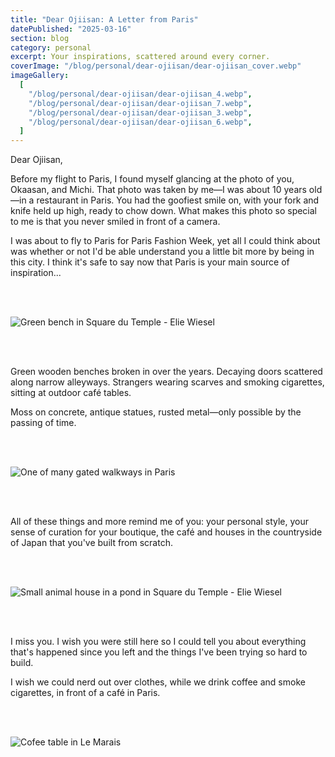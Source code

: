 ```yaml
---
title: "Dear Ojiisan: A Letter from Paris"
datePublished: "2025-03-16"
section: blog
category: personal
excerpt: Your inspirations, scattered around every corner.
coverImage: "/blog/personal/dear-ojiisan/dear-ojiisan_cover.webp"
imageGallery:
  [
    "/blog/personal/dear-ojiisan/dear-ojiisan_4.webp",
    "/blog/personal/dear-ojiisan/dear-ojiisan_7.webp",
    "/blog/personal/dear-ojiisan/dear-ojiisan_3.webp",
    "/blog/personal/dear-ojiisan/dear-ojiisan_6.webp",
  ]
---
```


Dear Ojiisan,

Before my flight to Paris, I found myself glancing at the photo of you, Okaasan, and Michi. That photo was taken by me—I was about 10 years old—in a restaurant in Paris. You had the goofiest smile on, with your fork and knife held up high, ready to chow down. What makes this photo so special to me is that you never smiled in front of a camera.

I was about to fly to Paris for Paris Fashion Week, yet all I could think about was whether or not I'd be able understand you a little bit more by being in this city. I think it's safe to say now that Paris is your main source of inspiration...

<br/>
<br/>

<Image 
    src="/blog/personal/dear-ojiisan/dear-ojiisan_4.webp" 
    alt="Green bench in Square du Temple - Elie Wiesel" 
    aspectRatio="2:3"
/>

<br/>
<br/>

Green wooden benches broken in over the years. Decaying doors scattered along narrow alleyways. Strangers wearing scarves and smoking cigarettes, sitting at outdoor café tables.

Moss on concrete, antique statues, rusted metal—only possible by the passing of time.

<br/>
<br/>

<Image 
    src="/blog/personal/dear-ojiisan/dear-ojiisan_7.webp" 
    alt="One of many gated walkways in Paris" 
    aspectRatio="2:3"
/>

<br/>
<br/>

All of these things and more remind me of you: your personal style, your sense of curation for your boutique, the café and houses in the countryside of Japan that you've built from scratch.

<br/>
<br/>

<Image 
    src="/blog/personal/dear-ojiisan/dear-ojiisan_3.webp" 
    alt="Small animal house in a pond in Square du Temple - Elie Wiesel" 
    aspectRatio="3:2"
/>

<br/>
<br/>

I miss you. I wish you were still here so I could tell you about everything that's happened since you left and the things I've been trying so hard to build.

I wish we could nerd out over clothes, while we drink coffee and smoke cigarettes, in front of a café in Paris.

<br/>
<br/>

<Image 
    src="/blog/personal/dear-ojiisan/dear-ojiisan_6.webp" 
    alt="Cofee table in Le Marais" 
    aspectRatio="2:3"
/>
